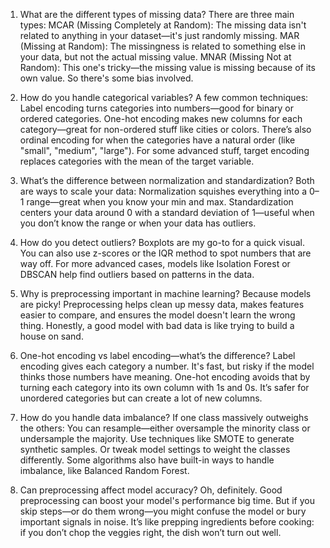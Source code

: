 1. What are the different types of missing data?
There are three main types:
MCAR (Missing Completely at Random): The missing data isn't related to anything in your dataset—it's just randomly missing.
MAR (Missing at Random): The missingness is related to something else in your data, but not the actual missing value.
MNAR (Missing Not at Random): This one's tricky—the missing value is missing because of its own value. So there's some bias involved.

2. How do you handle categorical variables?
A few common techniques:
Label encoding turns categories into numbers—good for binary or ordered categories.
One-hot encoding makes new columns for each category—great for non-ordered stuff like cities or colors.
There’s also ordinal encoding for when the categories have a natural order (like "small", "medium", "large").
For some advanced stuff, target encoding replaces categories with the mean of the target variable.

3. What’s the difference between normalization and standardization?
Both are ways to scale your data:
Normalization squishes everything into a 0–1 range—great when you know your min and max.
Standardization centers your data around 0 with a standard deviation of 1—useful when you don’t know the range or when your data has outliers.

4. How do you detect outliers?
Boxplots are my go-to for a quick visual.
You can also use z-scores or the IQR method to spot numbers that are way off.
For more advanced cases, models like Isolation Forest or DBSCAN help find outliers based on patterns in the data.

5. Why is preprocessing important in machine learning?
Because models are picky! Preprocessing helps clean up messy data, makes features easier to compare, and ensures the model doesn't learn the wrong thing. Honestly, a good model with bad data is like trying to build a house on sand.

6. One-hot encoding vs label encoding—what’s the difference?
Label encoding gives each category a number. It's fast, but risky if the model thinks those numbers have meaning.
One-hot encoding avoids that by turning each category into its own column with 1s and 0s. It’s safer for unordered categories but can create a lot of new columns.

7. How do you handle data imbalance?
If one class massively outweighs the others:
You can resample—either oversample the minority class or undersample the majority.
Use techniques like SMOTE to generate synthetic samples.
Or tweak model settings to weight the classes differently.
Some algorithms also have built-in ways to handle imbalance, like Balanced Random Forest.

8. Can preprocessing affect model accuracy?
Oh, definitely. Good preprocessing can boost your model's performance big time. But if you skip steps—or do them wrong—you might confuse the model or bury important signals in noise. It’s like prepping ingredients before cooking: if you don’t chop the veggies right, the dish won’t turn out well.